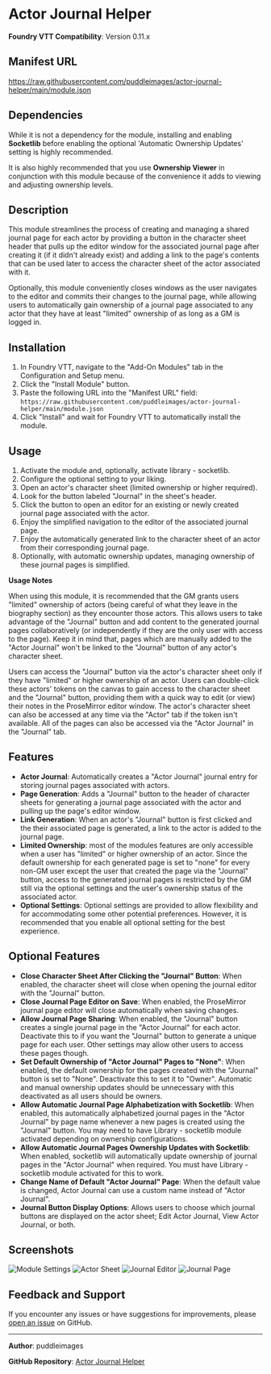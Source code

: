 # Actor Journal Helper

**Foundry VTT Compatibility**: Version 0.11.x

## Manifest URL
https://raw.githubusercontent.com/puddleimages/actor-journal-helper/main/module.json

## Dependencies
While it is not a dependency for the module, installing and enabling **Socketlib** before enabling the optional 'Automatic Ownership Updates' setting is highly recommended.

It is also highly recommended that you use **Ownership Viewer** in conjunction with this module because of the convenience it adds to viewing and adjusting ownership levels.
 
## Description

This module streamlines the process of creating and managing a shared journal page for each actor by providing a button in the character sheet header that pulls up the editor window for the associated journal page after creating it (if it didn't already exist) and adding a link to the page's contents that can be used later to access the character sheet of the actor associated with it.

Optionally, this module conveniently closes windows as the user navigates to the editor and commits their changes to the journal page, while allowing users to automatically gain ownership of a journal page associated to any actor that they have at least "limited" ownership of as long as a GM is logged in.

## Installation

1. In Foundry VTT, navigate to the "Add-On Modules" tab in the Configuration and Setup menu.
2. Click the "Install Module" button.
3. Paste the following URL into the "Manifest URL" field: `https://raw.githubusercontent.com/puddleimages/actor-journal-helper/main/module.json`
4. Click "Install" and wait for Foundry VTT to automatically install the module.

## Usage

1. Activate the module and, optionally, activate library - socketlib.
2. Configure the optional setting to your liking.
3. Open an actor's character sheet (limited ownership or higher required).
4. Look for the button labeled "Journal" in the sheet's header.
5. Click the button to open an editor for an existing or newly created journal page associated with the actor.
6. Enjoy the simplified navigation to the editor of the associated journal page.
7. Enjoy the automatically generated link to the character sheet of an actor from their corresponding journal page.
7. Optionally, with automatic ownership updates, managing ownership of these journal pages is simplified.

**Usage Notes**

When using this module, it is recommended that the GM grants users "limited" ownership of actors (being careful of what they leave in the biography section) as they encounter those actors. This allows users to take advantage of the "Journal" button and add content to the generated journal pages collaboratively (or independently if they are the only user with access to the page). Keep it in mind that, pages which are manually added to the "Actor Journal" won't be linked to the "Journal" button of any actor's character sheet.

Users can access the "Journal" button via the actor's character sheet only if they have "limited" or higher ownership of an actor. Users can double-click these actors' tokens on the canvas to gain access to the character sheet and the "Journal" button, providing them with a quick way to edit (or view) their notes in the ProseMirror editor window. The actor's character sheet can also be accessed at any time via the "Actor" tab if the token isn't available. All of the pages can also be accessed via the "Actor Journal" in the "Journal" tab.

## Features

- **Actor Journal**: Automatically creates a "Actor Journal" journal entry for storing journal pages associated with actors.
- **Page Generation**: Adds a "Journal" button to the header of character sheets for generating a journal page associated with the actor and pulling up the page's editor window.
- **Link Generation**: When an actor's "Journal" button is first clicked and the their associated page is generated, a link to the actor is added to the journal page.
- **Limited Ownership**: most of the modules features are only accessible when a user has "limited" or higher ownership of an actor. Since the default ownership for each generated page is set to "none" for every non-GM user except the user that created the page via the "Journal" button, access to the generated journal pages is restricted by the GM still via the optional settings and the user's ownership status of the associated actor.
- **Optional Settings**: Optional settings are provided to allow flexibility and for accommodating some other potential preferences. However, it is recommended that you enable all optional setting for the best experience.

## Optional Features

- **Close Character Sheet After Clicking the "Journal" Button**: When enabled, the character sheet will close when opening the journal editor with the "Journal" button.
- **Close Journal Page Editor on Save**: When enabled, the ProseMirror journal page editor will close automatically when saving changes.
- **Allow Journal Page Sharing**: When enabled, the "Journal" button creates a single journal page in the "Actor Journal" for each actor. Deactivate this to if you want the "Journal" button to generate a unique page for each user. Other settings may allow other users to access these pages though.
- **Set Default Ownership of "Actor Journal" Pages to "None"**: When enabled, the default ownership for the pages created with the "Journal" button is set to "None". Deactivate this to set it to "Owner". Automatic and manual ownership updates should be unnecessary with this deactivated as all users should be owners.
- **Allow Automatic Journal Page Alphabetization with Socketlib**: When enabled, this automatically alphabetized journal pages in the "Actor Journal" by page name whenever a new pages is created using the "Journal" button. You may need to have Library - socketlib module activated depending on ownership configurations.
- **Allow Automatic Journal Pages Ownership Updates with Socketlib**: When enabled, socketlib will automatically update ownership of journal pages in the "Actor Journal" when required. You must have Library - socketlib module activated for this to work.
- **Change Name of Default "Actor Journal" Page**: When the default value is changed, Actor Journal can use a custom name instead of "Actor Journal".
- **Journal Button Display Options**: Allows users to choose which journal buttons are displayed on the actor sheet; Edit Actor Journal, View Actor Journal, or both.


## Screenshots

![Module Settings](./images/module-settings.PNG)
![Actor Sheet](./images/actor-sheet.PNG)
![Journal Editor](./images/journal-editor.PNG)
![Journal Page](./images/journal-page.PNG)

## Feedback and Support

If you encounter any issues or have suggestions for improvements, please [open an issue](https://github.com/puddleimages/actor-journal-helper/issues) on GitHub.

---

**Author**: puddleimages

**GitHub Repository**: [Actor Journal Helper](https://github.com/puddleimages/actor-journal-helper)
